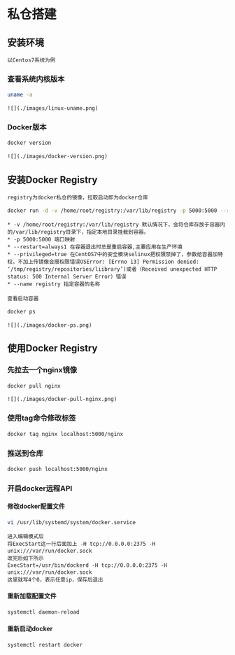 # 私仓搭建

## 安装环境
	以Centos7系统为例
	
### 查看系统内核版本
``` bash
uname -a
```
	![](./images/linux-uname.png)
	
### Docker版本
``` bash
docker version
```
	![](./images/docker-version.png)
	
## 安装Docker Registry
	registry为docker私仓的镜像，拉取启动即为docker仓库   
	
``` bash
docker run -d -v /home/root/registry:/var/lib/registry -p 5000:5000 --restart=always --privileged=true --name registry registry:latest
```
	* -v /home/root/registry:/var/lib/registry 默认情况下，会将仓库存放于容器内的/var/lib/registry目录下，指定本地目录挂载到容器。   
	* -p 5000:5000 端口映射   
	* --restart=always1 在容器退出时总是重启容器,主要应用在生产环境   
	* --privileged=true 在CentOS7中的安全模块selinux把权限禁掉了，参数给容器加特权，不加上传镜像会报权限错误OSError: [Errno 13] Permission denied: ‘/tmp/registry/repositories/liibrary’)或者（Received unexpected HTTP status: 500 Internal Server Error）错误   
	* --name registry 指定容器的名称

	查看启动容器
``` bash
docker ps
```
	![](./images/docker-ps.png)
	
## 使用Docker Registry
### 先拉去一个nginx镜像
``` bash
docker pull nginx
```
	![](./images/docker-pull-nginx.png)
### 使用tag命令修改标签
``` bash
docker tag nginx localhost:5000/nginx
```
### 推送到仓库
``` bash
docker push localhost:5000/nginx
```
	
### 开启docker远程API
#### 修改docker配置文件
``` bash
vi /usr/lib/systemd/system/docker.service
```
	进入编辑模式后   
	将ExecStart这一行后面加上 -H tcp://0.0.0.0:2375 -H unix:///var/run/docker.sock      
	改完后如下所示   
	ExecStart=/usr/bin/dockerd -H tcp://0.0.0.0:2375 -H unix:///var/run/docker.sock    
	这里就写4个0，表示任意ip，保存后退出
#### 重新加载配置文件
``` bash
systemctl daemon-reload
```
#### 重新启动docker
``` bash
systemctl restart docker  
```
	
	
	
	
	
	
	
	
	
	
	
	
	
	

